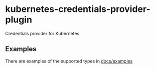 # kubernetes-credentials-provider-plugin
Credentials provider for Kubernetes

## Examples
There are examples of the supported types in [docs/examples](docs/examples)
